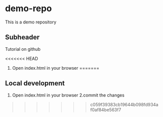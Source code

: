 # demo-repo

This is a demo repository

## Subheader

Tutorial on github

<<<<<<< HEAD
1. Open index.html in your browser
=======
## Local development

1. Open index.html in your browser
2.commit the changes
>>>>>>> c059f39383cb19644b098fd934af0af84be563f7
